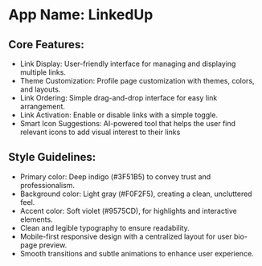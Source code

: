 # **App Name**: LinkedUp

## Core Features:

- Link Display: User-friendly interface for managing and displaying multiple links.
- Theme Customization: Profile page customization with themes, colors, and layouts.
- Link Ordering: Simple drag-and-drop interface for easy link arrangement.
- Link Activation: Enable or disable links with a simple toggle.
- Smart Icon Suggestions: AI-powered tool that helps the user find relevant icons to add visual interest to their links

## Style Guidelines:

- Primary color: Deep indigo (#3F51B5) to convey trust and professionalism.
- Background color: Light gray (#F0F2F5), creating a clean, uncluttered feel.
- Accent color: Soft violet (#9575CD), for highlights and interactive elements.
- Clean and legible typography to ensure readability.
- Mobile-first responsive design with a centralized layout for user bio-page preview.
- Smooth transitions and subtle animations to enhance user experience.